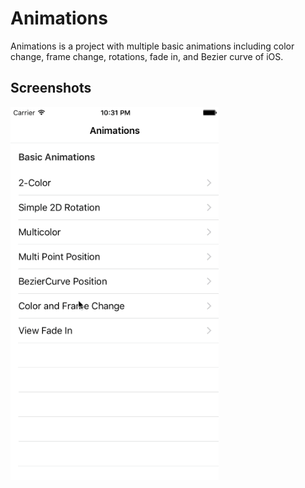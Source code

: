 Animations
==========
Animations is a project with multiple basic animations including color change, frame change, rotations, fade in, and Bezier curve of iOS.

## Screenshots
![Animations](./Animations.gif)
